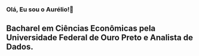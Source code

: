 ### Olá, Eu sou o Aurélio!👋
## Bacharel em Ciências Econômicas pela Universidade Federal de Ouro Preto e Analista de Dados.

<!--
**AurelioDiniz/AurelioDiniz** is a ✨ _special_ ✨ repository because its `README.md` (this file) appears on your GitHub profile.

Here are some ideas to get you started:

- 🔭 I’m currently working on ...
- 🌱 I’m currently learning ...
- 👯 I’m looking to collaborate on ...
- 🤔 I’m looking for help with ...
- 💬 Ask me about ...
- 📫 How to reach me: ...
- 😄 Pronouns: ...
- ⚡ Fun fact: ...
-->
